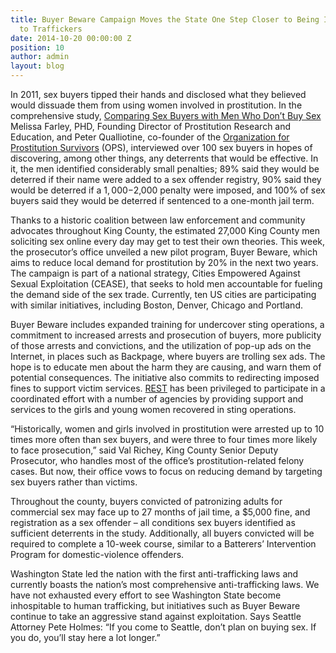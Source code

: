 ```yaml
---
title: Buyer Beware Campaign Moves the State One Step Closer to Being Inhospitable
  to Traffickers
date: 2014-10-20 00:00:00 Z
position: 10
author: admin
layout: blog
---
```


In 2011, sex buyers tipped their hands and disclosed what they believed would dissuade them from using women involved in prostitution. In the comprehensive study, [Comparing Sex Buyers with Men Who Don’t Buy Sex](http://www.prostitutionresearch.com/pdfs/Farleyetal2011ComparingSexBuyers.pdf) Melissa Farley, PHD, Founding Director of Prostitution Research and Education, and Peter Qualliotine, co-founder of the [Organization for Prostitution Survivors](http://seattleops.org/) (OPS), interviewed over 100 sex buyers in hopes of discovering, among other things, any deterrents that would be effective. In it, the men identified considerably small penalties; 89% said they would be deterred if their name were added to a sex offender registry, 90% said they would be deterred if a $1,000-$2,000 penalty were imposed, and 100% of sex buyers said they would be deterred if sentenced to a one-month jail term.

Thanks to a historic coalition between law enforcement and community advocates throughout King County, the estimated 27,000 King County men soliciting sex online every day may get to test their own theories. This week, the prosecutor’s office unveiled a new pilot program, Buyer Beware, which aims to reduce local demand for prostitution by 20% in the next two years. The campaign is part of a national strategy, Cities Empowered Against Sexual Exploitation (CEASE), that seeks to hold men accountable for fueling the demand side of the sex trade. Currently, ten US cities are participating with similar initiatives, including Boston, Denver, Chicago and Portland.

Buyer Beware includes expanded training for undercover sting operations, a commitment to increased arrests and prosecution of buyers, more publicity of those arrests and convictions, and the utilization of pop-up ads on the Internet, in places such as Backpage, where buyers are trolling sex ads. The hope is to educate men about the harm they are causing, and warn them of potential consequences. The initiative also commits to redirecting imposed fines to support victim services. [REST](http://iwantrest.com/team) has been privileged to participate in a coordinated effort with a number of agencies by providing support and services to the girls and young women recovered in sting operations.

“Historically, women and girls involved in prostitution were arrested up to 10 times more often than sex buyers, and were three to four times more likely to face prosecution,” said Val Richey, King County Senior Deputy Prosecutor, who handles most of the office’s prostitution-related felony cases. But now, their office vows to focus on reducing demand by targeting sex buyers rather than victims.

Throughout the county, buyers convicted of patronizing adults for commercial sex may face up to 27 months of jail time, a $5,000 fine, and registration as a sex offender – all conditions sex buyers identified as sufficient deterrents in the study. Additionally, all buyers convicted will be required to complete a 10-week course, similar to a Batterers’ Intervention Program for domestic-violence offenders.

Washington State led the nation with the first anti-trafficking laws and currently boasts the nation’s most comprehensive anti-trafficking laws. We have not exhausted every effort to see Washington State become inhospitable to human trafficking, but initiatives such as Buyer Beware continue to take an aggressive stand against exploitation. Says Seattle Attorney Pete Holmes: “If you come to Seattle, don’t plan on buying sex. If you do, you’ll stay here a lot longer.”